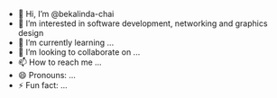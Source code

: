 - 👋 Hi, I’m @bekalinda-chai
- 👀 I’m interested in software development, networking and graphics design
- 🌱 I’m currently learning ...
- 💞️ I’m looking to collaborate on ...
- 📫 How to reach me ...
- 😄 Pronouns: ...
- ⚡ Fun fact: ...

<!---
bekalinda-chai/bekalinda-chai is a ✨ special ✨ repository because its `README.md` (this file) appears on your GitHub profile.
You can click the Preview link to take a look at your changes.
--->
